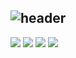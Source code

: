 ![header](https://capsule-render.vercel.app/api?type=Cylinder&color=random&height=150&section=header&text=Itowe%20fitchecker&fontSize=90&animation=twinkling)
-------------------------
<img src="https://img.shields.io/badge/python-%233776AB.svg?&style=for-the-badge&logo=python&logoColor=white" />
	<img src="https://img.shields.io/badge/flutter-%2302569B.svg?&style=for-the-badge&logo=flutter&logoColor=white" />
 <img src="https://img.shields.io/badge/firebase-%23FFCA28.svg?&style=for-the-badge&logo=firebase&logoColor=black" />
 <img src="https://img.shields.io/badge/kotlin-%230095D5.svg?&style=for-the-badge&logo=kotlin&logoColor=white" />



<!--

**Here are some ideas to get you started:**

🙋‍♀️ A short introduction - what is your organization all about?
🌈 Contribution guidelines - how can the community get involved?
👩‍💻 Useful resources - where can the community find your docs? Is there anything else the community should know?
🍿 Fun facts - what does your team eat for breakfast?
🧙 Remember, you can do mighty things with the power of [Markdown](https://docs.github.com/github/writing-on-github/getting-started-with-writing-and-formatting-on-github/basic-writing-and-formatting-syntax)
-->
